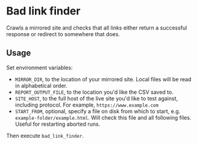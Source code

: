 # Bad link finder

Crawls a mirrored site and checks that all links either return a successful response or redirect to somewhere that does.

## Usage

Set environment variables:

- `MIRROR_DIR`, to the location of your mirrored site.  Local files will be read in alphabetical order.
- `REPORT_OUTPUT_FILE`, to the location you'd like the CSV saved to.
- `SITE_HOST`, to the full host of the live site you'd like to test against, including protocol.  For example, `https://www.example.com`
- `START_FROM`, optional, specify a file on disk from which to start, e.g. `example-folder/example.html`.
  Will check this file and all following files.  Useful for restarting aborted runs.

Then execute `bad_link_finder`.
